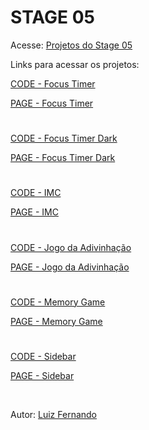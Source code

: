 # STAGE 05

Acesse: [Projetos do Stage 05](https://lfoalves.github.io/explorer/step5/stage5/index.html)

Links para acessar os projetos:

[CODE - Focus Timer](https://www.github.com/lfoalves/explorer/step5/stage5/focus-timer)

[PAGE - Focus Timer](https://www.lfoalves.github.io/explorer/step5/stage5/desafios/focus-timer/index.html)

#

[CODE - Focus Timer Dark](https://www.github.com/lfoalves/explorer/step5/stage5/focus_timer_dark)

[PAGE - Focus Timer Dark](https://www.lfoalves.github.io/explorer/step5/stage5/focus_timer_dark/index.html)

#

[CODE - IMC](https://www.github.com/lfoalves/explorer/step5/stage5/imc)

[PAGE - IMC](https://www.lfoalves.github.io/explorer/step5/stage5/imc/index.html)

#

[CODE - Jogo da Adivinhação](https://www.github.com/lfoalves/explorer/step5/stage5/jogo_da_adivinhacao)

[PAGE - Jogo da Adivinhação](https://www.lfoalves.github.io/explorer/step5/stage5/jogo_da_adivinhacao/index.html)

#

[CODE - Memory Game](https://www.github.com/lfoalves/explorer/step5/stage5/memory_game)

[PAGE - Memory Game](https://www.lfoalves.github.io/explorer/step5/stage5/memory_game/index.html)

#

[CODE - Sidebar](https://www.github.com/lfoalves/explorer/step5/stage5/sidebar)

[PAGE - Sidebar](https://www.lfoalves.github.io/explorer/step5/stage5/sidebar/index.html)

<br>

Autor: [Luiz Fernando](https://www.linkedin.com/in/lfoalves)